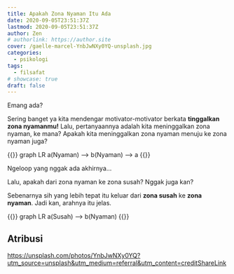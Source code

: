 ```yaml
---
title: Apakah Zona Nyaman Itu Ada
date: 2020-09-05T23:51:37Z
lastmod: 2020-09-05T23:51:37Z
author: Zen
# authorlink: https://author.site
cover: /gaelle-marcel-YnbJwNXy0YQ-unsplash.jpg
categories:
  - psikologi
tags:
  - filsafat
# showcase: true
draft: false
---
```


Emang ada?

<!--more-->

Sering banget ya kita mendengar motivator-motivator berkata **tinggalkan zona nyamanmu!** Lalu, pertanyaannya adalah kita meninggalkan zona nyaman, ke mana? Apakah kita meninggalkan zona nyaman menuju ke zona nyaman juga?

{{<mermaid>}}
graph LR
a(Nyaman) --> b(Nyaman) --> a
{{</mermaid>}}

Ngeloop yang nggak ada akhirnya...

Lalu, apakah dari zona nyaman ke zona susah? Nggak juga kan?

Sebenarnya sih yang lebih tepat itu keluar dari **zona susah** ke **zona nyaman**. Jadi kan, arahnya itu jelas.

{{<mermaid>}}
graph LR
a(Susah) --> b(Nyaman)
{{</mermaid>}}

## Atribusi

<https://unsplash.com/photos/YnbJwNXy0YQ?utm_source=unsplash&utm_medium=referral&utm_content=creditShareLink>